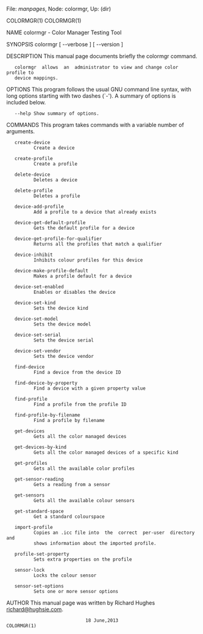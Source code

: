 File: *manpages*,  Node: colormgr,  Up: (dir)

COLORMGR(1)                                                        COLORMGR(1)



NAME
       colormgr - Color Manager Testing Tool

SYNOPSIS
       colormgr [ --verbose ]  [ --version ]

DESCRIPTION
       This manual page documents briefly the colormgr command.

       colormgr  allows  an  administrator to view and change color profile to
       device mappings.

OPTIONS
       This program follows the usual  GNU  command  line  syntax,  with  long
       options  starting  with  two  dashes  (`-').  A  summary  of options is
       included below.

       --help Show summary of options.

COMMANDS
       This program takes commands with a variable number of arguments.

       create-device
              Create a device

       create-profile
              Create a profile

       delete-device
              Deletes a device

       delete-profile
              Deletes a profile

       device-add-profile
              Add a profile to a device that already exists

       device-get-default-profile
              Gets the default profile for a device

       device-get-profile-for-qualifier
              Returns all the profiles that match a qualifier

       device-inhibit
              Inhibits colour profiles for this device

       device-make-profile-default
              Makes a profile default for a device

       device-set-enabled
              Enables or disables the device

       device-set-kind
              Sets the device kind

       device-set-model
              Sets the device model

       device-set-serial
              Sets the device serial

       device-set-vendor
              Sets the device vendor

       find-device
              Find a device from the device ID

       find-device-by-property
              Find a device with a given property value

       find-profile
              Find a profile from the profile ID

       find-profile-by-filename
              Find a profile by filename

       get-devices
              Gets all the color managed devices

       get-devices-by-kind
              Gets all the color managed devices of a specific kind

       get-profiles
              Gets all the available color profiles

       get-sensor-reading
              Gets a reading from a sensor

       get-sensors
              Gets all the available colour sensors

       get-standard-space
              Get a standard colourspace

       import-profile
              Copies an .icc file into  the  correct  per-user  directory  and
              shows information about the imported profile.

       profile-set-property
              Sets extra properties on the profile

       sensor-lock
              Locks the colour sensor

       sensor-set-options
              Sets one or more sensor options

AUTHOR
       This manual page was written by Richard Hughes <richard@hughsie.com>.



                                 18 June,2013                      COLORMGR(1)
